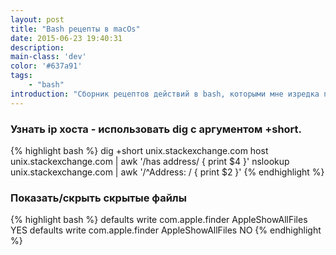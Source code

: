 ```yaml
---
layout: post
title: "Bash рецепты в macOs"
date: 2015-06-23 19:40:31
description:
main-class: 'dev'
color: '#637a91'
tags:
    - "bash"
introduction: "Сборник рецептов действий в bash, которыми мне изредка приходится пользоваться, и которые мне тяжело запомнить"
---
```


### Узнать ip хоста - использовать dig с аргументом +short.

{% highlight bash %}
    dig +short unix.stackexchange.com
    host unix.stackexchange.com | awk '/has address/ { print $4 }'
    nslookup unix.stackexchange.com | awk '/^Address: / { print $2 }'
{% endhighlight %}

### Показать/скрыть скрытые файлы
{% highlight bash %}
defaults write com.apple.finder AppleShowAllFiles YES
defaults write com.apple.finder AppleShowAllFiles NO
{% endhighlight %}